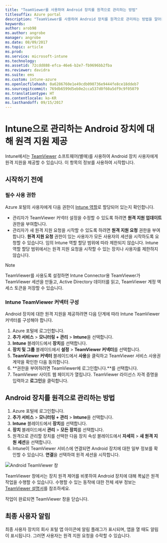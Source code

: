 ```yaml
---
title: "TeamViewer를 사용하여 Android 장치를 원격으로 관리하는 방법"
titlesuffix: Azure portal
description: "TeamViewer를 사용하여 Android 장치를 원격으로 관리하는 방법을 알아봅니다.\""
keywords: 
author: arob98
ms.author: angrobe
manager: angrobe
ms.date: 08/09/2017
ms.topic: article
ms.prod: 
ms.service: microsoft-intune
ms.technology: 
ms.assetid: 72cdd888-efca-46e6-b2e7-fb9696bb2fba
ms.reviewer: davidra
ms.suite: ems
ms.custom: intune-azure
ms.openlocfilehash: 0a6286760e1e49cdb090736e9444fe8ce18ddeb7
ms.sourcegitcommit: 769db6599d5eb0e2cca537d0f60a5df9c9f05079
ms.translationtype: HT
ms.contentlocale: ko-KR
ms.lasthandoff: 09/15/2017
---
```

# <a name="provide-remote-assistance-for-intune-managed-android-devices"></a>Intune으로 관리하는 Android 장치에 대해 원격 지원 제공

Intune에서는 [TeamViewer](https://www.teamviewer.com) 소프트웨어(별매)를 사용하여 Android 장치 사용자에게 원격 지원을 제공할 수 있습니다. 이 항목의 정보를 사용하여 시작합니다.

## <a name="before-you-start"></a>시작하기 전에

### <a name="required-permissions"></a>필수 사용 권한

Azure 포털의 사용자에게 다음 권한이 [Intune 역할](https://docs.microsoft.com/intune-azure/access-control/role-based-access-control)로 할당되어 있는지 확인합니다.
- 관리자가 TeamViewer 커넥터 설정을 수정할 수 있도록 하려면 **원격 지원 업데이트** 권한을 부여합니다.
- 관리자가 새 원격 지원 요청을 시작할 수 있도록 하려면 **원격 지원 요청** 권한을 부여합니다. **원격 지원 요청** 권한이 있는 사용자가 모든 사용자의 세션을 시작하도록 요청할 수 있습니다. 임의 Intune 역할 할당 범위에 따라 제한되지 않습니다. Intune 역할 할당 범위에서는 원격 지원 요청을 시작할 수 있는 장치나 사용자를 제한하지 않습니다.

>[!NOTE]
>TeamViewer를 사용도록 설정하면 Intune Connector용 TeamViewer가 TeamViewer 세션을 만들고, Active Directory 데이터를 읽고, TeamViewer 계정 액세스 토큰을 저장할 수 있습니다.

### <a name="configure-the-intune-teamviewer-connector"></a>Intune TeamViewer 커넥터 구성

Android 장치에 대한 원격 지원을 제공하려면 다음 단계에 따라 Intune TeamViewer 커넥터를 구성해야 합니다.


1. Azure 포털에 로그인합니다.
2. **추가 서비스** > **모니터링 + 관리** > **Intune**을 선택합니다.
3. **Intune** 블레이드에서 **장치**를 선택합니다.
4. **장치 및 그룹** 블레이드에서 **설정** > **TeamViewer 커넥터**를 선택합니다.
5. **TeamViewer 커넥터** 블레이드에서 **사용**을 클릭하고 TeamViewer 서비스 사용권 계약을 확인한 다음 동의합니다.
6. **권한을 부여하려면 TeamViewer에 로그인합니다.**를 선택합니다.
7. TeamViewer 사이트 웹 페이지가 열립니다. TeamViewer 라이선스 자격 증명을 입력하고 **로그인**을 클릭합니다.


## <a name="how-to-remotely-administer-an-android-device"></a>Android 장치를 원격으로 관리하는 방법

1. Azure 포털에 로그인합니다.
2. **추가 서비스** > **모니터링 + 관리** > **Intune**을 선택합니다.
3. **Intune** 블레이드에서 **장치**를 선택합니다.
4. **장치** 블레이드에서 **관리** > **모든 장치**를 선택합니다.
5. 원격으로 관리할 장치를 선택한 다음 장치 속성 블레이드에서 **자세히** > **새 원격 지원 세션**을 선택합니다.
6. Intune이 TeamViewer 서비스에 연결되면 Android 장치에 대한 일부 정보를 확인할 수 있습니다. **연결**을 선택하여 원격 세션을 시작합니다.

![Android TeamViewer 창](./media/android-teamviewer.png)

TeamViewer 창에서는 장치 원격 제어를 비롯하여 Android 장치에 대해 폭넓은 원격 작업을 수행할 수 있습니다. 수행할 수 있는 동작에 대한 전체 세부 정보는 [TeamViewer 설명서](https://www.teamviewer.com/support/documents/)를 참조하세요.

작업이 완료되면 TeamViewer 창을 닫습니다.

## <a name="end-user-notifications"></a>최종 사용자 알림

최종 사용자 장치의 회사 포털 앱 아이콘에 알림 플래그가 표시되며, 앱을 열 때도 알림이 표시됩니다. 그러면 사용자는 원격 지원 요청을 수락할 수 있습니다.

